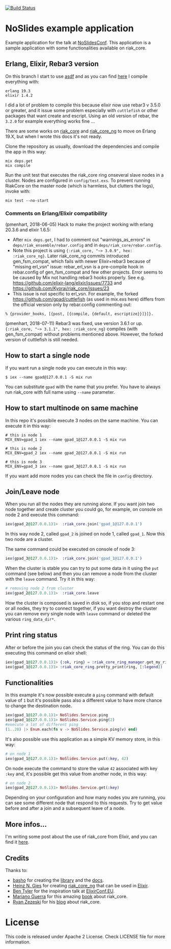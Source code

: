 [![Build Status](https://travis-ci.org/antoinereyt/riak_core_elixir.svg??branch=riak_core_3)](https://travis-ci.org/antoinereyt/riak_core_elixir)


# NoSlides example application

Example application for the talk at [NoSlidesConf][0]. This application is a sample application with some functionalities available on riak_core.

## Erlang, Elixir, Rebar3 version

On this branch I start to use [asdf][4] and as you can find [here](./.tool-versions) I compile everything with:

```
erlang 19.3
elixir 1.4.2
```

I did a lot of problem to compile this because elixir now use rebar3 v 3.5.0 or greater, and it issue some problem especially with `cuttlefish` or other packages that want create and escript. Using an old version of rebar, the `3.2.0` for example everything works fine ...


There are some works on [riak_core][1] and [riak_core_ng][2] to move on Erlang 19.X, but when I wrote this docs it's not ready.

Clone the repository as usually, download the dependencies and compile the app in this way:

```shell
mix deps.get
mix compile
```

Run the unit test that executes the riak_core ring onseveral slave nodes in a cluster. Nodes are configured in `config/test.exs`. To prevent running RiakCore on the master node (which is harmless, but clutters the logs), invoke with:
```shell
mix test --no-start
```

### Comments on Erlang/Elixir compatibility
(pmenhart, 2018-06-05) Hack to make the project working with erlang 20.3.6 and elixir 1.6.5:
* After `mix deps.get`, I had to comment out "warnings_as_errors" in `deps/riak_ensemble/rebar.config` and in `deps/riak_core/rebar.config`.
* Note this project is using `{:riak_core, "~> 3.0.9", hex: :riak_core_ng}`. Later riak_core_ng commits introduced gen_fsm_compat, which fails
with newer Elixir+rebar3 because of "missing erl_vsn" issue: rebar_erl_vsn is a pre-compile hook in rebar.config of gen_fsm_compat and few other projects.
Error seems to be caused by Mix not handling rebar3 hooks properly. See e.g. https://github.com/elixir-lang/elixir/issues/7733 and https://github.com/Kyorai/riak_core/issues/23
* This issue is not specific to erl_vsn. For example, the forked https://github.com/gpad/cuttlefish (as used in mix.exs here) differs from the official version only by rebar.config commenting out:
```
% {provider_hooks, [{post, [{compile, {default, escriptize}}]}]}.
```

(pmenhart, 2018-07-11) Rebar3 was fixed, use version 3.6.1 or up.
`{:riak_core, "~> 3.1.1", hex: :riak_core_ng}` compiles (with gen_fsm_compat) without problems mentioned above.
However, the forked version of cuttlefish is still needed.

## How to start a single node
If you want run a single node you can execute in this way:

```shell
$ iex --name gpad@127.0.0.1 -S mix run
```
You can substitute `gpad` with the name that you prefer. You have to always run riak_core with full name using `--name` parameter.

## How to start multinode on same machine
In this repo it's possibile execute 3 nodes on the same machine. You can execute it in this way:

```shell
# this is node 1
MIX_ENV=gpad_1 iex --name gpad_1@127.0.0.1 -S mix run

# this is node 2
MIX_ENV=gpad_2 iex --name gpad_2@127.0.0.1 -S mix run

# this is node 3
MIX_ENV=gpad_3 iex --name gpad_3@127.0.0.1 -S mix run
```

If you want add more nodes you can check the file in `config` directory.

## Join/Leave node
When you run all the nodes they are running alone. If you want join two node together and create cluster you could go, for example, on console on node 2 and execute this command:

```elixir
iex(gpad_2@127.0.0.1)1>  :riak_core.join('gpad_1@127.0.0.1')
```
In this way node 2, called `gpad_2` is joined on node 1, called `gpad_1`. Now this two node are a cluster.

The same command could be executed on console of node 3:

```elixir
iex(gpad_3@127.0.0.1)1>  :riak_core.join('gpad_1@127.0.0.1')
```

When the cluster is stable you can try to put some data in it using the `put` command (see below) and then you can remove a node from the cluster with the `leave` command. Try it in this way:

```elixir
# removing node 2 from cluster
iex(gpad_2@127.0.0.1)1>  :riak_core.leave
```
How the cluster is composed is saved in disk so, if you stop and restart one or all nodes, they try to connect together, if you want destroy the cluster you can remove evry single node with `leave` command or deleted the various `ring_data_dir*`.


## Print ring status
After or before the join you can check the status of the ring. You can do this executing this command on elixir shell:

```elixir
iex(gpad_1@127.0.0.1)1> {:ok, ring} = :riak_core_ring_manager.get_my_ring
iex(gpad_1@127.0.0.1)1> :riak_core_ring.pretty_print(ring, [:legend])
```

## Functionalities
In this example it's now possible execute a `ping` command with default value of `1` but it's possible pass also a different value to have more chance to change the destination node.

```elixir
iex(gpad_1@127.0.0.1)1> NoSlides.Service.ping
iex(gpad_1@127.0.0.1)1> NoSlides.Service.ping(2)
#execute a lot of different ping
(1..20) |> Enum.each(fn v -> NoSlides.Service.ping(v) end)
```

It's also possible use this application as a simple KV memory store, in this way:

```elixir
# on node 1
iex(gpad_1@127.0.0.1)1> NoSlides.Service.put(:key, 42)
```
On node execute the command to store the value `42` associated with key `:key` and, it's possible get this value from another node, in this way:

```elixir
# on node 2
iex(gpad_2@127.0.0.1)1> NoSlides.Service.get(:key)
```

Depending on your configuration and how many nodes you are running, you can see some different node that respond to this requests. Try to get value before and after a join and a subsequent leave of a node.

## More infos...
I'm writing some post about the use of riak_core from Elixir, and you can find it [here][99].

## Credits
Thanks to:
- [basho](http://basho.com/) for creating the [library][1] and the [docs](http://basho.com/search/?q=riak_core).
- [Heinz N. Gies](https://twitter.com/heinz_gies) for creating [riak_core_ng][2] that can be used in [Elixir][3].
- [Ben Tyler](https://github.com/kanatohodets) for the inspiration talk at [ElixirConf.EU](http://www.elixirconf.eu/elixirconf2016/ben-tyler).
- [Mariano Guerra](https://twitter.com/warianoguerra) for this amazing [book](https://marianoguerra.github.io/little-riak-core-book/) about riak_core.
- [Ryan Zezeski](https://twitter.com/rzezeski) for his [blog](https://github.com/rzezeski/try-try-try) about riak_core.

[0]: http://www.noslidesconf.net/#schedule
[1]: https://github.com/basho/riak_core/
[2]: https://github.com/project-fifo/riak_core
[3]: https://hex.pm/packages/riak_core_ng
[4]: https://github.com/asdf-vm/asdf
[99]: https://medium.com/@gpad/


# License
This code is released under Apache 2 License.
Check LICENSE file for more information.
